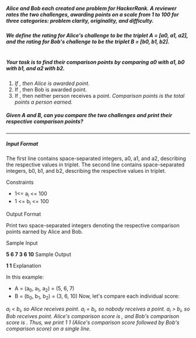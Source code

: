 ##### Alice and Bob each created one problem for HackerRank. A reviewer rates the two challenges, awarding points on a scale from 1 to 100 for three categories: problem clarity, originality, and difficulty.


##### We define the rating for Alice's challenge to be the triplet **_A = [a0, a1, a2]_**, and the rating for Bob's challenge to be the triplet **_B = [b0, b1, b2]_**.
#
##### Your task is to find their comparison points by comparing  *a0 with a1, b0 with b1, and  a2 with b2*.
1. *If , then Alice is awarded  point*.
2. If , then Bob is awarded  point.
3. If , then neither person receives a point.
*Comparison points is the total points a person earned.*
##### Given A and B, can you compare the two challenges and print their respective comparison points?
-----
##### Input Format

The first line contains  space-separated integers, a0, a1, and a2, describing the respective values in triplet.
The second line contains  space-separated integers, b0, b1, and b2, describing the respective values in triplet.

Constraints
* 1<= a<sub>i</sub> <= 100
* 1 <= b<sub>i</sub> <= 100

Output Format

Print two space-separated integers denoting the respective comparison points earned by Alice and Bob.

Sample Input

**5 6 7
3 6 10**
Sample Output

**1 1**
Explanation

In this example:
* A = (a<sub>0</sub>, a<sub>1</sub>, a<sub>2</sub>) = (5, 6, 7)
* B = (b<sub>0</sub>, b<sub>1</sub>, b<sub>2</sub>) = (3, 6, 10)
Now, let's compare each individual score:

 *a<sub>i</sub> < b<sub>i</sub>, so Alice receives  point.
a<sub>i</sub> = b<sub>i</sub>, so nobody receives a point.
a<sub>i</sub> > b<sub>i</sub>, so Bob receives  point.
Alice's comparison score is , and Bob's comparison score is . Thus, we print 1 1 (Alice's comparison score followed by Bob's comparison score) on a single line.*
